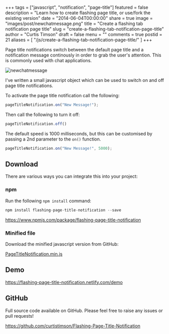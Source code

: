 +++
tags = ["javascript", "notification", "page-title"]
featured = false
description = "Learn how to create flashing page title, or use/fork the existing version"
date = "2014-06-04T00:00:00"
share = true
image = "images/post/newchatmessage.png"
title = "Create a flashing tab notification page title"
slug = "create-a-flashing-tab-notification-page-title"
author = "Curtis Timson"
draft = false
menu = ""
comments = true
postid = 21
aliases = [
    "/js/create-a-flashing-tab-notification-page-title/"
]
+++

Page title notifications switch between the default page title and a notification message continously in order to grab the user's attention. This is commonly used with chat applications.

<img src="../../../images/post/newchatmessage.gif" alt="newchatmessage" />

I've written a small javascript object which can be used to switch on and off page title notifications.

To activate the page title notification call the following:

```js
pageTitleNotification.on("New Message!");
```

Then call the following to turn it off:

```js
pageTitleNotification.off()
```

The default speed is 1000 milliseconds, but this can be customised by passing a 2nd parameter to the `on()` function.

```js
pageTitleNotification.on("New Message!", 5000);
```

## Download

There are various ways you can integrate this into your project:

### npm
Run the following `npm install` command:

```js
npm install flashing-page-title-notification --save
```

https://www.npmjs.com/package/flashing-page-title-notification

### Minified file

Download the minified javascript version from GitHub:

<a href="https://github.com/curtistimson/Flashing-Page-Title-Notification/blob/master/dist/PageTitleNotification.min.js" target="_blank">PageTitleNotification.min.js</a>

## Demo

https://flashing-page-title-notification.netlify.com/demo

## GitHub

Full source code available on GitHub. Please feel free to raise any issues or pull requests!

https://github.com/curtistimson/Flashing-Page-Title-Notification
